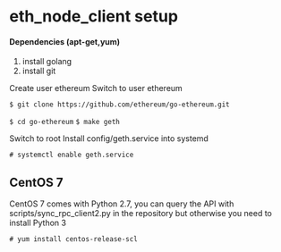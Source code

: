 # eth_node_client setup

#### Dependencies (apt-get,yum)
1. install golang
2. install git

Create user ethereum
Switch to user ethereum

`$ git clone https://github.com/ethereum/go-ethereum.git`

`$ cd go-ethereum`
`$ make geth`

Switch to root
Install config/geth.service into systemd

`# systemctl enable geth.service`


## CentOS 7

CentOS 7 comes with Python 2.7, you can query the API with
scripts/sync_rpc_client2.py in the repository but otherwise you
need to install Python 3

`# yum install centos-release-scl`

